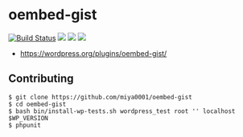 # oembed-gist

[![Build Status](https://travis-ci.org/miya0001/oembed-gist.svg)](https://travis-ci.org/miya0001/oembed-gist)
[![](https://img.shields.io/wordpress/plugin/dt/oembed-gist.svg)](https://wordpress.org/plugins/oembed-gist/)
[![](https://img.shields.io/wordpress/v/oembed-gist.svg)](https://wordpress.org/plugins/oembed-gist/)
[![](https://img.shields.io/wordpress/plugin/r/oembed-gist.svg)](https://wordpress.org/plugins/oembed-gist/)

* https://wordpress.org/plugins/oembed-gist/

## Contributing

```
$ git clone https://github.com/miya0001/oembed-gist
$ cd oembed-gist
$ bash bin/install-wp-tests.sh wordpress_test root '' localhost $WP_VERSION
$ phpunit
```

